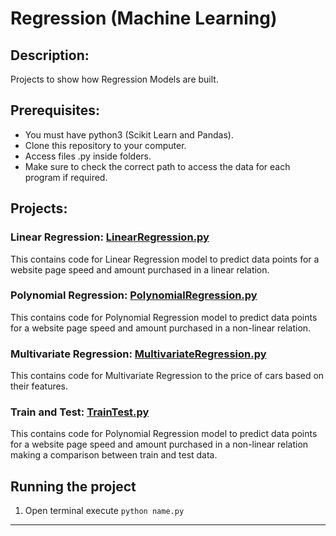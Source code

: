 # Regression (Machine Learning)

## Description: 
Projects to show how Regression Models are built.

## Prerequisites:
- You must have python3 (Scikit Learn and Pandas).
- Clone this repository to your computer.
- Access files .py inside folders.
- Make sure to check the correct path to access the data for each program if required.

## Projects:

### Linear Regression: [LinearRegression.py](https://github.com/markikojr/DataScience/blob/master/regression/LinearRegression.py)  
This contains code for Linear Regression model to predict data points for a website page speed and amount purchased in a linear relation.

### Polynomial Regression: [PolynomialRegression.py](https://github.com/markikojr/DataScience/blob/master/regression/PolynomialRegression.py)  
This contains code for Polynomial Regression model to predict data points for a website page speed and amount purchased in a non-linear relation.

### Multivariate Regression: [MultivariateRegression.py](https://github.com/markikojr/DataScience/blob/master/regression/MultivariateRegression.py) 
This contains code for Multivariate Regression to the price of cars based on their features.

### Train and Test: [TrainTest.py](https://github.com/markikojr/DataScience/blob/master/regression/TrainTest.py) 
This contains code for Polynomial Regression model to predict data points for a website page speed and amount purchased in a non-linear relation making a comparison 
between train and test data.

## Running the project
1) Open terminal execute `python name.py`

----------------------------

